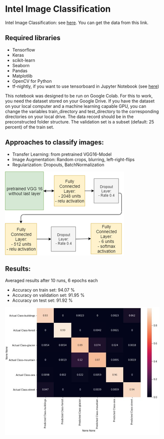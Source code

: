 # Intel Image Classification

Intel Image Classification: see [here](https://www.kaggle.com/puneet6060/intel-image-classification).
You can get the data from this link. 

## Required libraries
- Tensorflow
- Keras
- scikit-learn
- Seaborn
- Pandas
- Matplotlib
- OpenCV for Python
- tf-nightly, if you want to use tensorboard in Jupyter Notebook (see [here](https://www.dlology.com/blog/how-to-run-tensorboard-in-jupyter-notebook/))

This notebook was designed to be run on Google Colab. For this to work,
you need the dataset stored on your Google Drive. 
If you have the dataset on your local computer and a 
machine learning capable GPU, you can change the variables train_directory
and test_directory to the corresponding directories on your local drive.
The data record should be in the preconstructed folder structure. 
The validation set is a subset (default: 25 percent) of the
train set.

## Approaches to classify images:
- Transfer Learning: from pretrained VGG16-Model
- Image Augmentation: Random crops, blurring, left-right-flips
- Regularization: Dropouts, BatchNormalization

![Architecture](/presentation/Model.png?raw=true)

## Results: 
Averaged results after 10 runs, 6 epochs each
- Accuracy on train set: 94.07 %
- Accuracy on validation set: 91.95 %
- Accuracy on test set: 91.92 %

![ConfusionMatrix](/presentation/confusion_matrix.JPG?raw=true)


